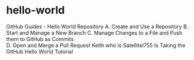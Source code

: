 # hello-world
GitHub Guides - Hello World Repository 
A. Create and Use a Repository 
B. Start and Manage a New Branch 
C. Manage Changes to a File and Push them to GitHub as Commits  
D. Open and Merge a Pull Request
Keith who is Satellitel755 Is Taking the GitHub Hello World Tutorial
